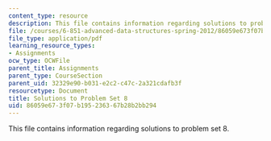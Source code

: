 ```yaml
---
content_type: resource
description: This file contains information regarding solutions to problem set 8.
file: /courses/6-851-advanced-data-structures-spring-2012/86059e673f07b195236367b28b2bb294_MIT6_851S12_ps8sol.pdf
file_type: application/pdf
learning_resource_types:
- Assignments
ocw_type: OCWFile
parent_title: Assignments
parent_type: CourseSection
parent_uid: 32329e90-b031-e2c2-c47c-2a321cdafb3f
resourcetype: Document
title: Solutions to Problem Set 8
uid: 86059e67-3f07-b195-2363-67b28b2bb294
---
```

This file contains information regarding solutions to problem set 8.

